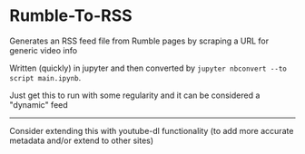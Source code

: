 # Rumble-To-RSS
Generates an RSS feed file from Rumble pages by scraping a URL for generic video info

Written (quickly) in jupyter and then converted by `jupyter nbconvert --to script main.ipynb`.

Just get this to run with some regularity and it can be considered a "dynamic" feed

--------------

Consider extending this with youtube-dl functionality (to add more accurate metadata and/or extend to other sites)
